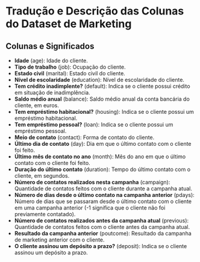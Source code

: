 # Tradução e Descrição das Colunas do Dataset de Marketing

## Colunas e Significados

- **Idade** (age): Idade do cliente.
- **Tipo de trabalho** (job): Ocupação do cliente.
- **Estado civil** (marital): Estado civil do cliente.
- **Nível de escolaridade** (education): Nível de escolaridade do cliente.
- **Tem crédito inadimplente?** (default): Indica se o cliente possui crédito em situação de inadimplência.
- **Saldo médio anual** (balance): Saldo médio anual da conta bancária do cliente, em euros.
- **Tem empréstimo habitacional?** (housing): Indica se o cliente possui um empréstimo habitacional.
- **Tem empréstimo pessoal?** (loan): Indica se o cliente possui um empréstimo pessoal.
- **Meio de contato** (contact): Forma de contato do cliente.
- **Último dia de contato** (day): Dia em que o último contato com o cliente foi feito.
- **Último mês de contato no ano** (month): Mês do ano em que o último contato com o cliente foi feito.
- **Duração do último contato** (duration): Tempo do último contato com o cliente, em segundos.
- **Número de contatos realizados nesta campanha** (campaign): Quantidade de contatos feitos com o cliente durante a campanha atual.
- **Número de dias desde o último contato na campanha anterior** (pdays): Número de dias que se passaram desde o último contato com o cliente em uma campanha anterior (-1 significa que o cliente não foi previamente contatado).
- **Número de contatos realizados antes da campanha atual** (previous): Quantidade de contatos feitos com o cliente antes da campanha atual.
- **Resultado da campanha anterior** (poutcome): Resultado da campanha de marketing anterior com o cliente.
- **O cliente assinou um depósito a prazo?** (deposit): Indica se o cliente assinou um depósito a prazo.